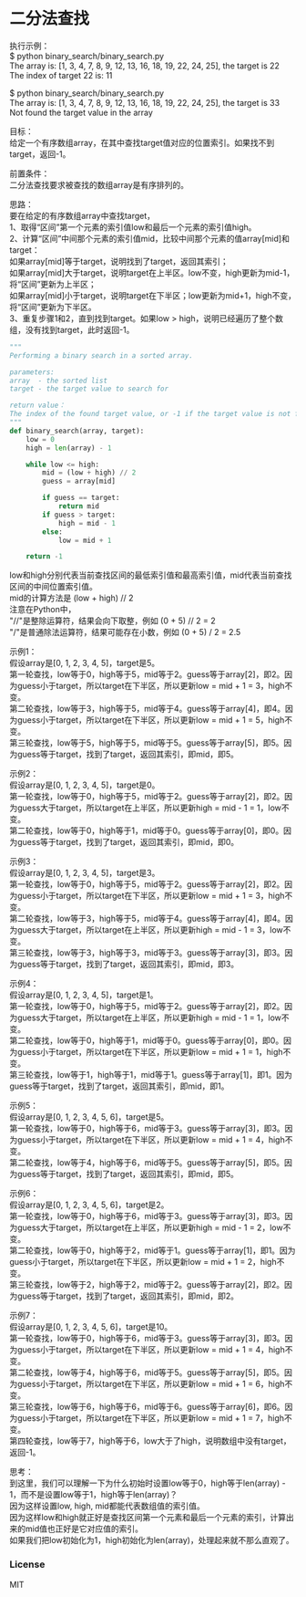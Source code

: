 # 二分法查找

执行示例：  
$ python binary_search/binary_search.py  
The array is: [1, 3, 4, 7, 8, 9, 12, 13, 16, 18, 19, 22, 24, 25], the target is 22  
The index of target 22 is: 11  
  
$ python binary_search/binary_search.py  
The array is: [1, 3, 4, 7, 8, 9, 12, 13, 16, 18, 19, 22, 24, 25], the target is 33  
Not found the target value in the array  
  
目标：  
给定一个有序数组array，在其中查找target值对应的位置索引。如果找不到target，返回-1。 
  
前置条件：  
二分法查找要求被查找的数组array是有序排列的。  
  
思路：  
要在给定的有序数组array中查找target，  
1、取得“区间”第一个元素的索引值low和最后一个元素的索引值high。  
2、计算“区间”中间那个元素的索引值mid，比较中间那个元素的值array[mid]和target：  
   如果array[mid]等于target，说明找到了target，返回其索引；  
   如果array[mid]大于target，说明target在上半区。low不变，high更新为mid-1，将“区间”更新为上半区；  
   如果array[mid]小于target，说明target在下半区；low更新为mid+1，high不变，将“区间”更新为下半区。  
3、重复步骤1和2，直到找到target。如果low > high，说明已经遍历了整个数组，没有找到target，此时返回-1。  
  
```python
"""
Performing a binary search in a sorted array.

parameters:
array  - the sorted list
target - the target value to search for

return value：
The index of the found target value, or -1 if the target value is not found.
"""
def binary_search(array, target):
    low = 0
    high = len(array) - 1

    while low <= high:
        mid = (low + high) // 2
        guess = array[mid]

        if guess == target:
            return mid
        if guess > target:
            high = mid - 1
        else:
            low = mid + 1

    return -1
```
  
low和high分别代表当前查找区间的最低索引值和最高索引值，mid代表当前查找区间的中间位置索引值。  
mid的计算方法是 (low + high) // 2  
注意在Python中，  
"//"是整除运算符，结果会向下取整，例如 (0 + 5) // 2 = 2  
"/"是普通除法运算符，结果可能存在小数，例如 (0 + 5) / 2 = 2.5  
  
示例1：  
假设array是[0, 1, 2, 3, 4, 5]，target是5。  
第一轮查找，low等于0，high等于5，mid等于2。guess等于array[2]，即2。因为guess小于target，所以target在下半区，所以更新low = mid + 1 = 3，high不变。  
第二轮查找，low等于3，high等于5，mid等于4。guess等于array[4]，即4。因为guess小于target，所以target在下半区，所以更新low = mid + 1 = 5，high不变。  
第三轮查找，low等于5，high等于5，mid等于5。guess等于array[5]，即5。因为guess等于target，找到了target，返回其索引，即mid，即5。  
  
示例2：  
假设array是[0, 1, 2, 3, 4, 5]，target是0。  
第一轮查找，low等于0，high等于5，mid等于2。guess等于array[2]，即2。因为guess大于target，所以target在上半区，所以更新high = mid - 1 = 1，low不变。  
第二轮查找，low等于0，high等于1，mid等于0。guess等于array[0]，即0。因为guess等于target，找到了target，返回其索引，即mid，即0。  
  
示例3：  
假设array是[0, 1, 2, 3, 4, 5]，target是3。  
第一轮查找，low等于0，high等于5，mid等于2。guess等于array[2]，即2。因为guess小于target，所以target在下半区，所以更新low = mid + 1 = 3，high不变。  
第二轮查找，low等于3，high等于5，mid等于4。guess等于array[4]，即4。因为guess大于target，所以target在上半区，所以更新high = mid - 1 = 3，low不变。  
第三轮查找，low等于3，high等于3，mid等于3。guess等于array[3]，即3。因为guess等于target，找到了target，返回其索引，即mid，即3。  
  
示例4：  
假设array是[0, 1, 2, 3, 4, 5]，target是1。  
第一轮查找，low等于0，high等于5，mid等于2。guess等于array[2]，即2。因为guess大于target，所以target在上半区，所以更新high = mid - 1 = 1，low不变。  
第二轮查找，low等于0，high等于1，mid等于0。guess等于array[0]，即0。因为guess小于target，所以target在下半区，所以更新low = mid + 1 = 1，high不变。  
第三轮查找，low等于1，high等于1，mid等于1。guess等于array[1]，即1。因为guess等于target，找到了target，返回其索引，即mid，即1。  
  
示例5：  
假设array是[0, 1, 2, 3, 4, 5, 6]，target是5。  
第一轮查找，low等于0，high等于6，mid等于3。guess等于array[3]，即3。因为guess小于target，所以target在下半区，所以更新low = mid + 1 = 4，high不变。  
第二轮查找，low等于4，high等于6，mid等于5。guess等于array[5]，即5。因为guess等于target，找到了target，返回其索引，即mid，即5。  
  
示例6：  
假设array是[0, 1, 2, 3, 4, 5, 6]，target是2。  
第一轮查找，low等于0，high等于6，mid等于3。guess等于array[3]，即3。因为guess大于target，所以target在上半区，所以更新high = mid - 1 = 2，low不变。  
第二轮查找，low等于0，high等于2，mid等于1。guess等于array[1]，即1。因为guess小于target，所以target在下半区，所以更新low = mid + 1 = 2，high不变。  
第三轮查找，low等于2，high等于2，mid等于2。guess等于array[2]，即2。因为guess等于target，找到了target，返回其索引，即mid，即2。  
  
示例7：  
假设array是[0, 1, 2, 3, 4, 5, 6]，target是10。  
第一轮查找，low等于0，high等于6，mid等于3。guess等于array[3]，即3。因为guess小于target，所以target在下半区，所以更新low = mid + 1 = 4，high不变。  
第二轮查找，low等于4，high等于6，mid等于5。guess等于array[5]，即5。因为guess小于target，所以target在下半区，所以更新low = mid + 1 = 6，high不变。  
第三轮查找，low等于6，high等于6，mid等于6。guess等于array[6]，即6。因为guess小于target，所以target在下半区，所以更新low = mid + 1 = 7，high不变。  
第四轮查找，low等于7，high等于6，low大于了high，说明数组中没有target，返回-1。  
  
思考：  
到这里，我们可以理解一下为什么初始时设置low等于0，high等于len(array) - 1，而不是设置low等于1，high等于len(array)？  
因为这样设置low, high, mid都能代表数组值的索引值。  
因为这样low和high就正好是查找区间第一个元素和最后一个元素的索引，计算出来的mid值也正好是它对应值的索引。  
如果我们把low初始化为1，high初始化为len(array)，处理起来就不那么直观了。  
  
### License  
  
MIT
